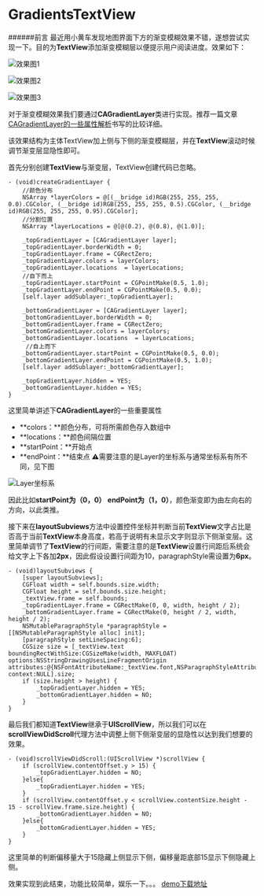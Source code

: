 # GradientsTextView
######前言
最近用小黄车发现地图界面下方的渐变模糊效果不错，遂想尝试实现一下。目的为**TextView**添加渐变模糊层以便提示用户阅读进度。效果如下：

![效果图1](http://upload-images.jianshu.io/upload_images/1767950-3e7517bb9c0ac3e7.png?imageMogr2/auto-orient/strip%7CimageView2/2/w/1240)

![效果图2](http://upload-images.jianshu.io/upload_images/1767950-f262260a78d6bd4b.png?imageMogr2/auto-orient/strip%7CimageView2/2/w/1240)

![效果图3](http://upload-images.jianshu.io/upload_images/1767950-b38cfe4955646016.png?imageMogr2/auto-orient/strip%7CimageView2/2/w/1240)

对于渐变模糊效果我们要通过**CAGradientLayer**类进行实现。推荐一篇文章[CAGradientLayer的一些属性解析](http://www.tuicool.com/articles/RZBFBn)书写的比较详细。

该效果结构为主体TextView加上侧与下侧的渐变模糊层，并在**TextView**滚动时候调节渐变层显隐性即可。

首先分别创建**TextView**与渐变层，TextView创建代码已忽略。
```
- (void)createGradientLayer {
    //颜色分布
    NSArray *layerColors = @[(__bridge id)RGB(255, 255, 255, 0.0).CGColor, (__bridge id)RGB(255, 255, 255, 0.5).CGColor, (__bridge id)RGB(255, 255, 255, 0.95).CGColor];
    //分割位置
    NSArray *layerLocations = @[@(0.2), @(0.8), @(1.0)];

    _topGradientLayer = [CAGradientLayer layer];
    _topGradientLayer.borderWidth = 0;
    _topGradientLayer.frame = CGRectZero;
    _topGradientLayer.colors = layerColors;
    _topGradientLayer.locations  = layerLocations;
    //自下而上
    _topGradientLayer.startPoint = CGPointMake(0.5, 1.0);
    _topGradientLayer.endPoint = CGPointMake(0.5, 0.0);
    [self.layer addSublayer:_topGradientLayer];
    
    _bottomGradientLayer = [CAGradientLayer layer];
    _bottomGradientLayer.borderWidth = 0;
    _bottomGradientLayer.frame = CGRectZero;
    _bottomGradientLayer.colors = layerColors;
    _bottomGradientLayer.locations  = layerLocations;
     //自上而下
    _bottomGradientLayer.startPoint = CGPointMake(0.5, 0.0);
    _bottomGradientLayer.endPoint = CGPointMake(0.5, 1.0);
    [self.layer addSublayer:_bottomGradientLayer];
    
    _topGradientLayer.hidden = YES;
    _bottomGradientLayer.hidden = YES;
}
```
这里简单讲述下**CAGradientLayer**的一些重要属性
- **colors：**颜色分布，可将所需颜色存入数组中
- **locations：**颜色间隔位置
- **startPoint：**开始点
- **endPoint：**结束点
⚠️需要注意的是Layer的坐标系与通常坐标系有所不同，见下图

![Layer坐标系](http://upload-images.jianshu.io/upload_images/1767950-1948a4f90ff079a4.png?imageMogr2/auto-orient/strip%7CimageView2/2/w/1240)

因此比如**startPoint为（0，0）** **endPoint为（1，0）**，颜色渐变即为由左向右的方向，以此类推。

接下来在**layoutSubviews**方法中设置控件坐标并判断当前**TextView**文字占比是否高于当前**TextView**本身高度，若高于说明有未显示文字则显示下侧渐变层。这里简单调节了**TextView**的行间距，需要注意的是**TextView**设置行间距后系统会给文字上下各加**2px**，因此假设设置行间距为10，paragraphStyle需设置为**6px**。
```
- (void)layoutSubviews {
    [super layoutSubviews];
    CGFloat width = self.bounds.size.width;
    CGFloat height = self.bounds.size.height;
    _textView.frame = self.bounds;
    _topGradientLayer.frame = CGRectMake(0, 0, width, height / 2);
    _bottomGradientLayer.frame = CGRectMake(0, height / 2, width, height / 2);
    NSMutableParagraphStyle *paragraphStyle = [[NSMutableParagraphStyle alloc] init];
    [paragraphStyle setLineSpacing:6];
    CGSize size = [_textView.text boundingRectWithSize:CGSizeMake(width, MAXFLOAT) options:NSStringDrawingUsesLineFragmentOrigin attributes:@{NSFontAttributeName:_textView.font,NSParagraphStyleAttributeName:paragraphStyle} context:NULL].size;
    if (size.height > height) {
        _topGradientLayer.hidden = YES;
        _bottomGradientLayer.hidden = NO;
    }
}
```
最后我们都知道**TextView**继承于**UIScrollView**，所以我们可以在**scrollViewDidScroll**代理方法中调整上侧下侧渐变层的显隐性以达到我们想要的效果。
```
- (void)scrollViewDidScroll:(UIScrollView *)scrollView {
    if (scrollView.contentOffset.y > 15) {
        _topGradientLayer.hidden = NO;
    }else{
        _topGradientLayer.hidden = YES;
    }
    if (scrollView.contentOffset.y < scrollView.contentSize.height - 15 - scrollView.frame.size.height) {
        _bottomGradientLayer.hidden = NO;
    }else{
        _bottomGradientLayer.hidden = YES;
    }
}
```
这里简单的判断偏移量大于15隐藏上侧显示下侧，偏移量距底部15显示下侧隐藏上侧。

效果实现到此结束，功能比较简单，娱乐一下。。。
[demo下载地址](https://github.com/LSure/GradientsTextView)
